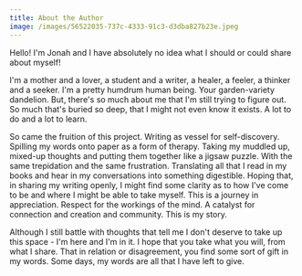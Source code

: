 ```yaml
---
title: About the Author
image: /images/56522035-737c-4333-91c3-d3dba827b23e.jpeg
---
```

Hello! I'm Jonah and I have absolutely no idea what I should or could share about myself! 

I'm a mother and a lover, a student and a writer, a healer, a feeler, a thinker and a seeker. I'm a pretty humdrum human being. Your garden-variety dandelion. But, there's so much about me that I'm still trying to figure out. So much that's buried so deep, that I might not even know it exists. A lot to do and a lot to learn. 

So came the fruition of this project. Writing as vessel for self-discovery. Spilling my words onto paper as a form of therapy. Taking my muddled up, mixed-up thoughts and putting them together like a jigsaw puzzle. With the same trepidation and the same frustration. Translating all that I read in my books and hear in my conversations into something digestible. Hoping that, in sharing my writing openly, I might find some clarity as to how I've come to be and where I might be able to take myself. This is a journey in appreciation. Respect for the workings of the mind. A catalyst for connection and creation and community. This is my story.

Although I still battle with thoughts that tell me I don't deserve to take up this space - I'm here and I'm in it. I hope that you take what you will, from what I share. That in relation or disagreement, you find some sort of gift in my words. Some days, my words are all that I have left to give.